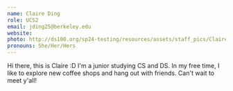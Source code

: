 ```yaml
---
name: Claire Ding
role: UCS2
email: jding25@berkeley.edu
website:
photo: http://ds100.org/sp24-testing/resources/assets/staff_pics/Claire_Ding.jpg
pronouns: She/Her/Hers
---
```


Hi there, this is Claire :D I'm a junior studying CS and DS. In my free time, I like to explore new coffee shops and hang out with friends. Can't wait to meet y'all!
